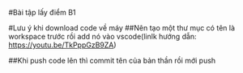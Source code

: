 #Bài tập lấy điểm B1

#Lưu ý khi download code về máy
##Nên tạo một thư mục có tên là workspace trước rồi add nó vào vscode(linlk hướng dẫn: https://youtu.be/TkPppGzB9ZA)

##Khi push code lên thì commit tên của bản thần rồi mới push
